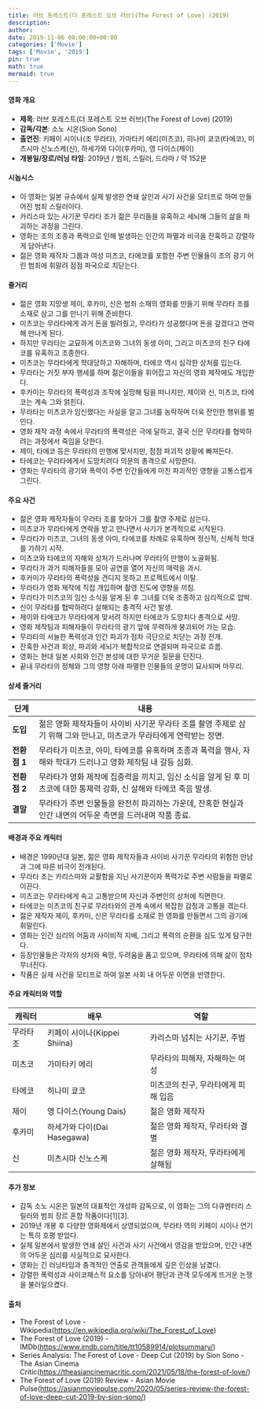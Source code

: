 ```yaml
---
title: 러브 포레스트(더 포레스트 오브 러브)(The Forest of Love) (2019)
description: 
author: 
date: 2019-11-06 00:00:00+00:00
categories: ['Movie']
tags: ['Movie', '2019']
pin: true
math: true
mermaid: true
---
```

#### 영화 개요

- **제목**: 러브 포레스트(더 포레스트 오브 러브)(The Forest of Love) (2019)  
- **감독/각본**: 소노 시온(Sion Sono)  
- **출연진**: 키페이 시이나(조 무라타), 가마타키 에리(미츠코), 히나미 쿄코(타에코), 미츠시마 신노스케(신), 하세가와 다이(후카미), 영 다이스(제이)  
- **개봉일/장르/러닝 타임**: 2019년 / 범죄, 스릴러, 드라마 / 약 152분  

#### 시놉시스

- 이 영화는 일본 규슈에서 실제 발생한 연쇄 살인과 사기 사건을 모티프로 하여 만들어진 범죄 스릴러이다.  
- 카리스마 있는 사기꾼 무라타 조가 젊은 무리들을 유혹하고 세뇌해 그들의 삶을 파괴하는 과정을 그린다.  
- 영화는 조의 조종과 폭력으로 인해 발생하는 인간의 파멸과 비극을 잔혹하고 강렬하게 담아낸다.  
- 젊은 영화 제작자 그룹과 여성 미츠코, 타에코를 포함한 주변 인물들이 조의 광기 어린 범죄에 휘말려 점점 파국으로 치닫는다.  

#### 줄거리

- 젊은 영화 지망생 제이, 후카미, 신은 범죄 소재의 영화를 만들기 위해 무라타 조를 소재로 삼고 그를 만나기 위해 준비한다.  
- 미츠코는 무라타에게 과거 돈을 빌려줬고, 무라타가 성공했다며 돈을 갚겠다고 연락해 만나게 된다.  
- 하지만 무라타는 교묘하게 미츠코와 그녀의 동생 아미, 그리고 미츠코의 친구 타에코를 유혹하고 조종한다.  
- 미츠코는 무라타에게 학대당하고 자해하며, 타에코 역시 심각한 상처를 입는다.  
- 무라타는 거짓 부자 행세를 하며 젊은이들을 휘어잡고 자신의 영화 제작에도 개입한다.  
- 후카미는 무라타의 폭력성과 조작에 실망해 팀을 떠나지만, 제이와 신, 미츠코, 타에코는 계속 그와 얽힌다.  
- 무라타는 미츠코가 임신했다는 사실을 알고 그녀를 농락하며 더욱 잔인한 행위를 벌인다.  
- 영화 제작 과정 속에서 무라타의 폭력성은 극에 달하고, 결국 신은 무라타를 협박하려는 과정에서 죽임을 당한다.  
- 제이, 타에코 등은 무라타의 만행에 맞서지만, 점점 파괴적 상황에 빠져든다.  
- 타에코는 무라타에게서 도망치려다 의문의 총격으로 사망한다.  
- 영화는 무라타의 광기와 폭력이 주변 인간들에게 미친 파괴적인 영향을 고통스럽게 그린다.  

#### 주요 사건

- 젊은 영화 제작자들이 무라타 조를 찾아가 그를 촬영 주제로 삼는다.  
- 미츠코가 무라타에게 연락을 받고 만나면서 사기가 본격적으로 시작된다.  
- 무라타가 미츠코, 그녀의 동생 아미, 타에코를 차례로 유혹하며 정신적, 신체적 학대를 가하기 시작.  
- 미츠코와 타에코의 자해와 상처가 드러나며 무라타의 만행이 노골화됨.  
- 무라타가 과거 피해자들을 모아 공연을 열어 자신의 매력을 과시.  
- 후카미가 무라타의 폭력성을 견디지 못하고 프로젝트에서 이탈.  
- 무라타가 영화 제작에 직접 개입하며 촬영 진도에 영향을 끼침.  
- 무라타가 미츠코의 임신 소식을 알게 된 후 그녀를 더욱 조종하고 심리적으로 압박.  
- 신이 무라타를 협박하려다 살해되는 충격적 사건 발생.  
- 제이와 타에코가 무라타에게 맞서려 하지만 타에코가 도망치다 총격으로 사망.  
- 영화 제작팀과 피해자들이 무라타의 광기 앞에 무력하게 붕괴되어 가는 모습.  
- 무라타의 서늘한 폭력성과 인간 파괴가 점차 극단으로 치닫는 과정 전개.  
- 잔혹한 사건과 회상, 파괴와 세뇌가 복합적으로 연결되며 파국으로 흐름.  
- 영화는 현대 일본 사회와 인간 본성에 대한 무거운 질문을 던진다.  
- 끝내 무라타의 정체와 그의 영향 아래 파멸한 인물들의 운명이 묘사되며 마무리.  

#### 상세 줄거리

| **단계**    | **내용**                                                                                                         |
|-------------|------------------------------------------------------------------------------------------------------------------|
| **도입**    | 젊은 영화 제작자들이 사이비 사기꾼 무라타 조를 촬영 주제로 삼기 위해 그와 만나고, 미츠코가 무라타에게 연락받는 장면. |
| **전환점 1**| 무라타가 미츠코, 아미, 타에코를 유혹하며 조종과 폭력을 행사, 자해와 학대가 드러나고 영화 제작팀 내 갈등 심화.         |
| **전환점 2**| 무라타가 영화 제작에 집중력을 끼치고, 임신 소식을 알게 된 후 미츠코에 대한 통제력 강화, 신 살해와 타에코 죽음 발생.       |
| **결말**    | 무라타가 주변 인물들을 완전히 파괴하는 가운데, 잔혹한 현실과 인간 내면의 어두운 측면을 드러내며 작품 종료.            |

#### 배경과 주요 캐릭터

- 배경은 1990년대 일본, 젊은 영화 제작자들과 사이비 사기꾼 무라타의 위험한 만남과 그에 따른 비극이 전개된다.  
- 무라타 조는 카리스마와 교활함을 지닌 사기꾼이자 폭력가로 주변 사람들을 파멸로 이끈다.  
- 미츠코는 무라타에게 속고 고통받으며 자신과 주변인의 상처에 직면한다.  
- 타에코는 미츠코의 친구로 무라타와의 관계 속에서 복잡한 감정과 고통을 겪는다.  
- 젊은 제작자 제이, 후카미, 신은 무라타를 소재로 한 영화를 만들면서 그의 광기에 휘말린다.  
- 영화는 인간 심리의 어둠과 사이비적 지배, 그리고 폭력의 순환을 심도 있게 탐구한다.  
- 등장인물들은 각자의 상처와 욕망, 두려움을 품고 있으며, 무라타에 의해 삶이 점차 무너진다.  
- 작품은 실제 사건을 모티프로 하여 일본 사회 내 어두운 이면을 반영한다.  

#### 주요 캐릭터와 역할

| **캐릭터**    | **배우**              | **역할**                            |
|---------------|-----------------------|-----------------------------------|
| 무라타 조     | 키페이 시이나(Kippei Shiina) | 카리스마 넘치는 사기꾼, 주범       |
| 미츠코        | 가마타키 에리          | 무라타의 피해자, 자해하는 여성      |
| 타에코        | 히나미 쿄코            | 미츠코의 친구, 무라타에게 피해 입음  |
| 제이          | 영 다이스(Young Dais)  | 젊은 영화 제작자                   |
| 후카미        | 하세가와 다이(Dai Hasegawa) | 젊은 영화 제작자, 무라타와 결별      |
| 신            | 미츠시마 신노스케       | 젊은 영화 제작자, 무라타에게 살해됨   |

#### 추가 정보

- 감독 소노 시온은 일본의 대표적인 개성파 감독으로, 이 영화는 그의 다큐멘터리 스릴러와 범죄 장르 혼합 작품이다[1][3].  
- 2019년 개봉 후 다양한 영화제에서 상영되었으며, 무라타 역의 키페이 시이나 연기는 특히 호평 받았다.  
- 실제 일본에서 발생한 연쇄 살인 사건과 사기 사건에서 영감을 받았으며, 인간 내면의 어두운 심리를 사실적으로 묘사한다.  
- 영화는 긴 러닝타임과 충격적인 연출로 관객들에게 깊은 인상을 남겼다.  
- 강렬한 폭력성과 사이코패스적 요소를 담아내어 평단과 관객 모두에게 뜨거운 논쟁을 불러일으켰다.  

#### 출처

- The Forest of Love - Wikipedia(https://en.wikipedia.org/wiki/The_Forest_of_Love)  
- The Forest of Love (2019) - IMDb(https://www.imdb.com/title/tt10589914/plotsummary/)  
- Series Analysis: The Forest of Love - Deep Cut (2019) by Sion Sono - The Asian Cinema Critic(https://theasiancinemacritic.com/2021/05/18/the-forest-of-love/)  
- The Forest of Love (2019) Review - Asian Movie Pulse(https://asianmoviepulse.com/2020/05/series-review-the-forest-of-love-deep-cut-2019-by-sion-sono/)
